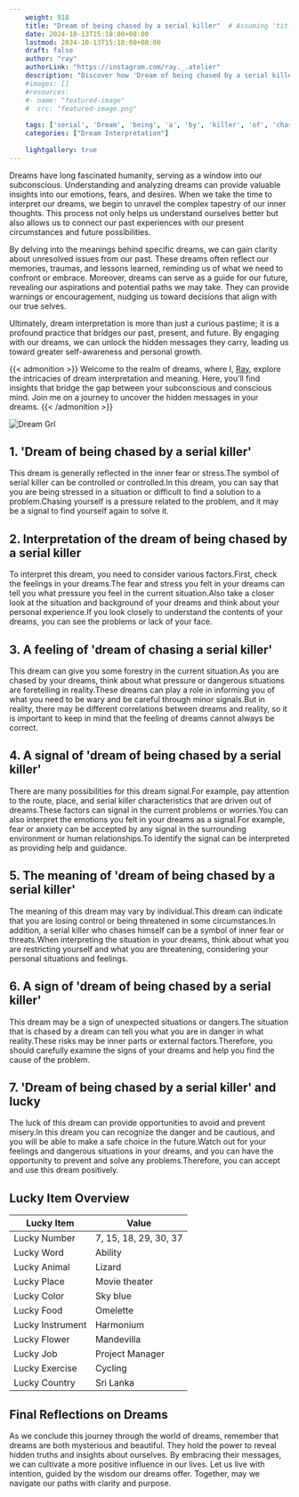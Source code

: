 ```yaml
---
    weight: 918
    title: "Dream of being chased by a serial killer"  # Assuming 'title' column exists
    date: 2024-10-13T15:18:00+08:00
    lastmod: 2024-10-13T15:18:00+08:00
    draft: false
    author: "ray"
    authorLink: "https://instagram.com/ray._.atelier"
    description: "Discover how 'Dream of being chased by a serial killer' can interpret your future and uncover its significant meanings in your life."
    #images: []
    #resources:
    #- name: "featured-image"
    #  src: "featured-image.png"
    
    tags: ['serial', 'Dream', 'being', 'a', 'by', 'killer', 'of', 'chased']
    categories: ["Dream Interpretation"]
    
    lightgallery: true
---
```

    
Dreams have long fascinated humanity, serving as a window into our subconscious. Understanding and analyzing dreams can provide valuable insights into our emotions, fears, and desires. When we take the time to interpret our dreams, we begin to unravel the complex tapestry of our inner thoughts. This process not only helps us understand ourselves better but also allows us to connect our past experiences with our present circumstances and future possibilities.

By delving into the meanings behind specific dreams, we can gain clarity about unresolved issues from our past. These dreams often reflect our memories, traumas, and lessons learned, reminding us of what we need to confront or embrace. Moreover, dreams can serve as a guide for our future, revealing our aspirations and potential paths we may take. They can provide warnings or encouragement, nudging us toward decisions that align with our true selves.

Ultimately, dream interpretation is more than just a curious pastime; it is a profound practice that bridges our past, present, and future. By engaging with our dreams, we can unlock the hidden messages they carry, leading us toward greater self-awareness and personal growth.

{{< admonition >}}
Welcome to the realm of dreams, where I, [Ray](https://instagram.com/ray._.atelier), explore the intricacies of dream interpretation and meaning. Here, you’ll find insights that bridge the gap between your subconscious and conscious mind. Join me on a journey to uncover the hidden messages in your dreams.
{{< /admonition >}}

![Dream Grl](https://cdn.pixabay.com/photo/2017/11/02/03/35/gothic-2910057_1280.jpg "Dream Grl")

## 1. 'Dream of being chased by a serial killer'
This dream is generally reflected in the inner fear or stress.The symbol of serial killer can be controlled or controlled.In this dream, you can say that you are being stressed in a situation or difficult to find a solution to a problem.Chasing yourself is a pressure related to the problem, and it may be a signal to find yourself again to solve it.

## 2. Interpretation of the dream of being chased by a serial killer
To interpret this dream, you need to consider various factors.First, check the feelings in your dreams.The fear and stress you felt in your dreams can tell you what pressure you feel in the current situation.Also take a closer look at the situation and background of your dreams and think about your personal experience.If you look closely to understand the contents of your dreams, you can see the problems or lack of your face.

## 3. A feeling of 'dream of chasing a serial killer'
This dream can give you some forestry in the current situation.As you are chased by your dreams, think about what pressure or dangerous situations are foretelling in reality.These dreams can play a role in informing you of what you need to be wary and be careful through minor signals.But in reality, there may be different correlations between dreams and reality, so it is important to keep in mind that the feeling of dreams cannot always be correct.

## 4. A signal of 'dream of being chased by a serial killer'
There are many possibilities for this dream signal.For example, pay attention to the route, place, and serial killer characteristics that are driven out of dreams.These factors can signal in the current problems or worries.You can also interpret the emotions you felt in your dreams as a signal.For example, fear or anxiety can be accepted by any signal in the surrounding environment or human relationships.To identify the signal can be interpreted as providing help and guidance.

## 5. The meaning of 'dream of being chased by a serial killer'
The meaning of this dream may vary by individual.This dream can indicate that you are losing control or being threatened in some circumstances.In addition, a serial killer who chases himself can be a symbol of inner fear or threats.When interpreting the situation in your dreams, think about what you are restricting yourself and what you are threatening, considering your personal situations and feelings.

## 6. A sign of 'dream of being chased by a serial killer'
This dream may be a sign of unexpected situations or dangers.The situation that is chased by a dream can tell you what you are in danger in what reality.These risks may be inner parts or external factors.Therefore, you should carefully examine the signs of your dreams and help you find the cause of the problem.

## 7. 'Dream of being chased by a serial killer' and lucky
The luck of this dream can provide opportunities to avoid and prevent misery.In this dream you can recognize the danger and be cautious, and you will be able to make a safe choice in the future.Watch out for your feelings and dangerous situations in your dreams, and you can have the opportunity to prevent and solve any problems.Therefore, you can accept and use this dream positively.

## Lucky Item Overview
| Lucky Item          | Value              |
|---------------|--------------------|
| Lucky Number        | 7, 15, 18, 29, 30, 37  |
| Lucky Word          | Ability |
| Lucky Animal        | Lizard |
| Lucky Place         | Movie theater     |
| Lucky Color         | Sky blue     |
| Lucky Food          | Omelette      |
| Lucky Instrument    | Harmonium |
| Lucky Flower        | Mandevilla    |
| Lucky Job           | Project Manager       |
| Lucky Exercise      | Cycling  |
| Lucky Country       | Sri Lanka    |


##  Final Reflections on Dreams

As we conclude this journey through the world of dreams, remember that dreams are both mysterious and beautiful. They hold the power to reveal hidden truths and insights about ourselves. By embracing their messages, we can cultivate a more positive influence in our lives. Let us live with intention, guided by the wisdom our dreams offer. Together, may we navigate our paths with clarity and purpose.
